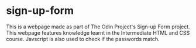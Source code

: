 # sign-up-form

This is a webpage made as part of The Odin Project's Sign-up Form project.
This webpage features knowledge learnt in the Intermediate HTML and CSS course.
Javscript is also used to check if the passwords match.